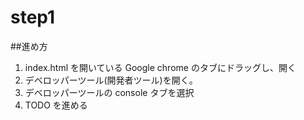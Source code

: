 # step1

##進め方

1. index.html を開いている Google chrome のタブにドラッグし、開く
2. デベロッパーツール(開発者ツール)を開く。
3. デベロッパーツールの console タブを選択
4. TODO を進める
